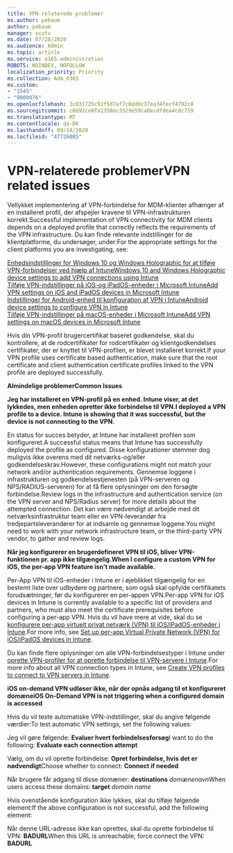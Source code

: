 ```yaml
---
title: VPN-relaterede problemer
ms.author: pebaum
author: pebaum
manager: scotv
ms.date: 07/28/2020
ms.audience: Admin
ms.topic: article
ms.service: o365-administration
ROBOTS: NOINDEX, NOFOLLOW
localization_priority: Priority
ms.collection: Adm_O365
ms.custom:
- "1545"
- "9000076"
ms.openlocfilehash: 3c031725c92f5d7af7c0dd0c37ea34fecf4792c8
ms.sourcegitcommit: c6692ce0fa1358ec3529e59ca0ecdfdea4cdc759
ms.translationtype: MT
ms.contentlocale: da-DK
ms.lasthandoff: 09/14/2020
ms.locfileid: "47726085"
---
```

# <a name="vpn-related-issues"></a><span data-ttu-id="7bb2d-102">VPN-relaterede problemer</span><span class="sxs-lookup"><span data-stu-id="7bb2d-102">VPN related issues</span></span>

<span data-ttu-id="7bb2d-103">Vellykket implementering af VPN-forbindelse for MDM-klienter afhænger af en installeret profil, der afspejler kravene til VPN-infrastrukturen korrekt.</span><span class="sxs-lookup"><span data-stu-id="7bb2d-103">Successful implementation of VPN connectivity for MDM clients depends on a deployed profile that correctly reflects the requirements of the VPN infrastructure.</span></span> <span data-ttu-id="7bb2d-104">Du kan finde relevante indstillinger for de klientplatforme, du undersøger, under:</span><span class="sxs-lookup"><span data-stu-id="7bb2d-104">For the appropriate settings for the client platforms you are investigating, see:</span></span> 

[<span data-ttu-id="7bb2d-105">Enhedsindstillinger for Windows 10 og Windows Holographic for at tilføje VPN-forbindelser ved hjælp af Intune</span><span class="sxs-lookup"><span data-stu-id="7bb2d-105">Windows 10 and Windows Holographic device settings to add VPN connections using Intune</span></span>](https://docs.microsoft.com/intune/vpn-settings-windows-10)  
[<span data-ttu-id="7bb2d-106">Tilføje VPN-indstillinger på iOS-og iPadOS-enheder i Microsoft Intune</span><span class="sxs-lookup"><span data-stu-id="7bb2d-106">Add VPN settings on iOS and iPadOS devices in Microsoft Intune</span></span>](https://docs.microsoft.com/intune/vpn-settings-ios)  
[<span data-ttu-id="7bb2d-107">Indstillinger for Android-enhed til konfiguration af VPN i Intune</span><span class="sxs-lookup"><span data-stu-id="7bb2d-107">Android device settings to configure VPN in Intune</span></span>](https://docs.microsoft.com/intune/vpn-settings-android)  
[<span data-ttu-id="7bb2d-108">Tilføje VPN-indstillinger på macOS-enheder i Microsoft Intune</span><span class="sxs-lookup"><span data-stu-id="7bb2d-108">Add VPN settings on macOS devices in Microsoft Intune</span></span>](https://docs.microsoft.com/mem/intune/configuration/vpn-settings-macos)

<span data-ttu-id="7bb2d-109">Hvis din VPN-profil brugercertifikat baseret godkendelse, skal du kontrollere, at de rodcertifikater for rodcertifikater og klientgodkendelses certifikater, der er knyttet til VPN-profilen, er blevet installeret korrekt.</span><span class="sxs-lookup"><span data-stu-id="7bb2d-109">If your VPN profile uses certificate based authentication, make sure that the root certificate and client authentication certificate profiles linked to the VPN profile are deployed successfully.</span></span>

<span data-ttu-id="7bb2d-110">**Almindelige problemer**</span><span class="sxs-lookup"><span data-stu-id="7bb2d-110">**Common Issues**</span></span>

<span data-ttu-id="7bb2d-111">**Jeg har installeret en VPN-profil på en enhed. Intune viser, at det lykkedes, men enheden opretter ikke forbindelse til VPN.**</span><span class="sxs-lookup"><span data-stu-id="7bb2d-111">**I deployed a VPN profile to a device. Intune is showing that it was successful, but the device is not connecting to the VPN.**</span></span>

<span data-ttu-id="7bb2d-112">En status for succes betyder, at Intune har installeret profilen som konfigureret.</span><span class="sxs-lookup"><span data-stu-id="7bb2d-112">A successful status means that Intune has successfully deployed the profile as configured.</span></span> <span data-ttu-id="7bb2d-113">Disse konfigurationer stemmer dog muligvis ikke overens med dit netværks-og/eller godkendelseskrav.</span><span class="sxs-lookup"><span data-stu-id="7bb2d-113">However, these configurations might not match your network and/or authentication requirements.</span></span> <span data-ttu-id="7bb2d-114">Gennemse loggene i infrastrukturen og godkendelsestjenesten (på VPN-serveren og NPS/RADIUS-serveren) for at få flere oplysninger om den forsøgte forbindelse.</span><span class="sxs-lookup"><span data-stu-id="7bb2d-114">Review logs in the infrastructure and authentication service (on the VPN server and NPS/Radius server) for more details about the attempted connection.</span></span> <span data-ttu-id="7bb2d-115">Det kan være nødvendigt at arbejde med dit netværksinfrastruktur team eller en VPN-leverandør fra tredjepartsleverandører for at indsamle og gennemse loggene.</span><span class="sxs-lookup"><span data-stu-id="7bb2d-115">You might need to work with your network infrastructure team, or the third-party VPN vendor, to gather and review logs.</span></span>

<span data-ttu-id="7bb2d-116">**Når jeg konfigurerer en brugerdefineret VPN til iOS, bliver VPN-funktionen pr. app ikke tilgængelig.**</span><span class="sxs-lookup"><span data-stu-id="7bb2d-116">**When I configure a custom VPN for iOS, the per-app VPN feature isn't made available.**</span></span>

<span data-ttu-id="7bb2d-117">Per-App VPN til iOS-enheder i Intune er i øjeblikket tilgængelig for en bestemt liste over udbydere og partnere, som også skal opfylde certifikatets forudsætninger, før du konfigurerer en per-appen VPN.</span><span class="sxs-lookup"><span data-stu-id="7bb2d-117">Per-app VPN for iOS devices in Intune is currently available to a specific list of providers and partners, who must also meet the certificate prerequisites before configuring a per-app VPN.</span></span> <span data-ttu-id="7bb2d-118">Hvis du vil have mere at vide, skal du se [konfigurere per-app virtuelt privat netværk (VPN) til iOS/iPadOS-enheder i Intune](https://docs.microsoft.com/intune/vpn-setting-configure-per-app).</span><span class="sxs-lookup"><span data-stu-id="7bb2d-118">For more info, see [Set up per-app Virtual Private Network (VPN) for iOS/iPadOS devices in Intune](https://docs.microsoft.com/intune/vpn-setting-configure-per-app).</span></span> 

<span data-ttu-id="7bb2d-119">Du kan finde flere oplysninger om alle VPN-forbindelsestyper i Intune under [oprette VPN-profiler for at oprette forbindelse til VPN-servere i Intune](https://docs.microsoft.com/intune/vpn-settings-configure).</span><span class="sxs-lookup"><span data-stu-id="7bb2d-119">For more info about all VPN connection types in Intune, see [Create VPN profiles to connect to VPN servers in Intune](https://docs.microsoft.com/intune/vpn-settings-configure).</span></span>  

<span data-ttu-id="7bb2d-120">**iOS on-demand VPN udløser ikke, når der opnås adgang til et konfigureret domæne**</span><span class="sxs-lookup"><span data-stu-id="7bb2d-120">**iOS On-Demand VPN is not triggering when a configured domain is accessed**</span></span>

<span data-ttu-id="7bb2d-121">Hvis du vil teste automatiske VPN-indstillinger, skal du angive følgende værdier:</span><span class="sxs-lookup"><span data-stu-id="7bb2d-121">To test automatic VPN settings, set the following values:</span></span>

<span data-ttu-id="7bb2d-122">Jeg vil gøre følgende: **Evaluer hvert forbindelsesforsøg**</span><span class="sxs-lookup"><span data-stu-id="7bb2d-122">I want to do the following: **Evaluate each connection attempt**</span></span> 

<span data-ttu-id="7bb2d-123">Vælg, om du vil oprette forbindelse: **Opret forbindelse, hvis det er nødvendigt**</span><span class="sxs-lookup"><span data-stu-id="7bb2d-123">Choose whether to connect: **Connect if needed**</span></span>

<span data-ttu-id="7bb2d-124">Når brugere får adgang til disse domæner: **destinations** *domænenavn*</span><span class="sxs-lookup"><span data-stu-id="7bb2d-124">When users access these domains: **target** *domain name*</span></span>

<span data-ttu-id="7bb2d-125">Hvis ovenstående konfiguration ikke lykkes, skal du tilføje følgende element:</span><span class="sxs-lookup"><span data-stu-id="7bb2d-125">If the above configuration is not successful, add the following element:</span></span>

<span data-ttu-id="7bb2d-126">Når denne URL-adresse ikke kan oprettes, skal du oprette forbindelse til VPN: **BADURL**</span><span class="sxs-lookup"><span data-stu-id="7bb2d-126">When this URL is unreachable, force connect the VPN: **BADURL**</span></span>